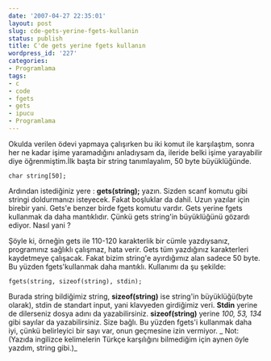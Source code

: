 ```yaml
---
date: '2007-04-27 22:35:01'
layout: post
slug: cde-gets-yerine-fgets-kullanin
status: publish
title: C'de gets yerine fgets kullanın
wordpress_id: '227'
categories:
- Programlama
tags:
- c
- code
- fgets
- gets
- ipucu
- Programlama
---
```


Okulda verilen ödevi yapmaya çalışırken bu iki komut ile karşılaştım, sonra her ne kadar işime yaramadığını anladıysam da, ileride belki işime yarayabilir diye öğrenmiştim.İlk başta bir string tanımlayalım, 50 byte büyüklüğünde.

`char string[50];`

Ardından istediğiniz yere : **gets(string);** yazın. Sizden scanf komutu gibi stringi doldurmanızı isteyecek. Fakat boşluklar da dahil. Uzun yazılar için birebir yani. Gets'e benzer birde fgets komutu vardır. Gets yerine fgets kullanmak da daha mantıklıdır. Çünkü gets string'in büyüklüğünü gözardı ediyor. Nasıl yani ? 

Şöyle ki, örneğin gets ile 110-120 karakterlik bir cümle yazdıysanız, programınız sağlıklı çalışmaz, hata verir. Gets tüm yazdığınız karakterleri kaydetmeye çalışacak. Fakat bizim string'e ayırdığımız alan sadece 50 byte. Bu yüzden fgets'kullanmak daha mantıklı. Kullanımı da şu şekilde:

`fgets(string, sizeof(string), stdin);`

Burada string bildiğimiz string, **sizeof(string)** ise string'in büyüklüğü(byte olarak), stdin de standart input, yani klavyeden girdiğimiz veri. **Stdin** yerine de dilerseniz dosya adını da yazabilirsiniz.  **sizeof(string)** yerine _100, 53, 134_ gibi sayılar da yazabilirsiniz. Size bağlı. Bu yüzden fgets'i kullanmak daha iyi, çünkü belirleyici bir sayı var, onun geçmesine izin vermiyor. 
_
Not:(Yazıda ingilizce kelimelerin Türkçe karşılığını bilmediğim için aynen öyle yazdım, string gibi.)_
